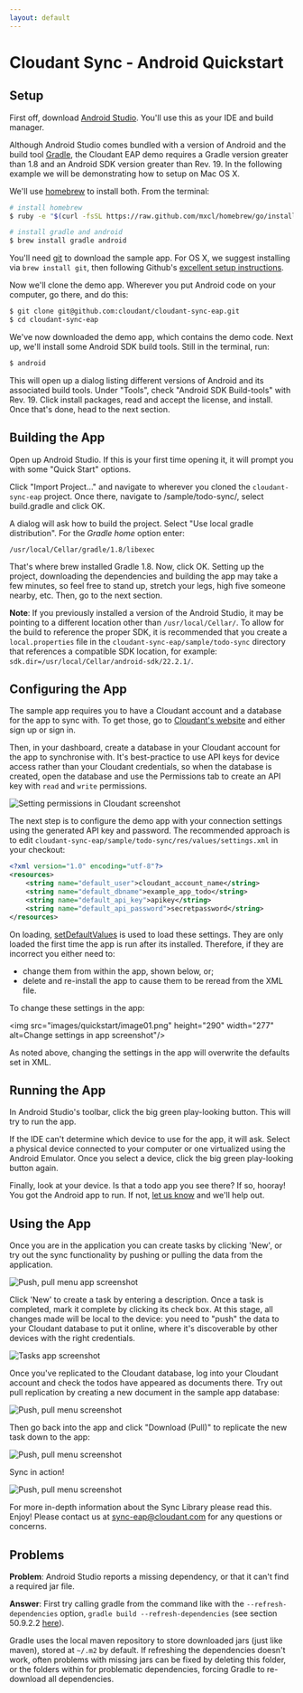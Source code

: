 ```yaml
---
layout: default
---
```


# Cloudant Sync - Android Quickstart
## Setup
First off, download [Android Studio][studio]. You'll use this as your IDE and build manager.

[studio]: http://developer.android.com/sdk/installing/studio.html

Although Android Studio comes bundled with a version of Android and the build tool [Gradle](gradle), the Cloudant EAP demo requires a Gradle version greater than 1.8 and an Android SDK version greater than Rev. 19. In the following example we will be demonstrating how to setup on Mac OS X.

[gradle]: http://www.gradle.org/

We'll use [homebrew](brew) to install both. From the terminal:

```bash
# install homebrew
$ ruby -e "$(curl -fsSL https://raw.github.com/mxcl/homebrew/go/install)"

# install gradle and android
$ brew install gradle android
```

[brew]: http://brew.sh/

You'll need [git][git] to download the sample app. For OS X, we suggest installing via `brew install git`, then following Github's [excellent setup instructions][ghsetup].

[git]: http://git-scm.com/
[ghsetup]: https://help.github.com/articles/set-up-git

Now we'll clone the demo app. Wherever you put Android code on your computer, go there, and do this:

```bash
$ git clone git@github.com:cloudant/cloudant-sync-eap.git
$ cd cloudant-sync-eap
```

We've now downloaded the demo app, which contains the demo code.
Next up, we'll install some Android SDK build tools. Still in the terminal, run:

```bash
$ android
```

This will open up a dialog listing different versions of Android and its associated build tools. Under "Tools", check "Android SDK Build-tools" with Rev. 19. Click install packages, read and accept the license, and install. Once that's done, head to the next section.

## Building the App

Open up Android Studio. If this is your first time opening it, it will prompt you with some "Quick Start" options.

Click "Import Project..." and navigate to wherever you cloned the `cloudant-sync-eap` project. Once there, navigate to /sample/todo-sync/, select build.gradle and click OK.

A dialog will ask how to build the project. Select "Use local gradle distribution". For the _Gradle home_ option enter:

```
/usr/local/Cellar/gradle/1.8/libexec
```

That's where brew installed Gradle 1.8. Now, click OK. Setting up the project, downloading the dependencies and building the app may take a few minutes, so feel free to stand up, stretch your legs, high five someone nearby, etc. Then, go to the next section.

**Note**: If you previously installed a version of the Android Studio, it may be pointing to a different location other than `/usr/local/Cellar/`.  To allow for the build to reference the proper SDK, it is recommended that you create a `local.properties` file in the `cloudant-sync-eap/sample/todo-sync` directory that references a compatible SDK location, for example:
`sdk.dir=/usr/local/Cellar/android-sdk/22.2.1/`.

## Configuring the App
The sample app requires you to have a Cloudant account and a database for the app to sync with. To get those, go to [Cloudant's website](https://cloudant.com) and either sign up or sign in.

Then, in your dashboard, create a database in your Cloudant account for the app to synchronise with. It's best-practice to use API keys for device access rather than your Cloudant credentials, so when the database is created, open the database and use the Permissions tab to create an API key with `read` and `write` permissions.

![Setting permissions in Cloudant screenshot](images/quickstart/image02.png)

The next step is to configure the demo app with your connection settings using the generated API key and password. The recommended approach is to edit `cloudant-sync-eap/sample/todo-sync/res/values/settings.xml` in your checkout:

```xml
<?xml version="1.0" encoding="utf-8"?>
<resources>
    <string name="default_user">cloudant_account_name</string>
    <string name="default_dbname">example_app_todo</string>
    <string name="default_api_key">apikey</string>
    <string name="default_api_password">secretpassword</string>
</resources>
```

On loading, [setDefaultValues][sdf] is used to load these settings. They are only loaded the first time the app is run after its installed. Therefore, if they are incorrect you either need to:

[sdf]: http://developer.android.com/reference/android/preference/PreferenceManager.html#setDefaultValues(android.content.Context,%20int,%20boolean)

* change them from within the app, shown below, or;
* delete and re-install the app to cause them to be reread from the XML file.

To change these settings in the app:

<img src="images/quickstart/image01.png" height="290" width="277"
  alt=Change settings in app screenshot"/>

As noted above, changing the settings in the app will overwrite the defaults set in XML.

## Running the App
In Android Studio's toolbar, click the big green play-looking button. This will try to run the app.

If the IDE can't determine which device to use for the app, it will ask. Select a physical device connected to your computer or one virtualized using the Android Emulator. Once you select a device, click the big green play-looking button again.

Finally, look at your device. Is that a todo app you see there? If so, hooray! You got the Android app to run. If not, [let us know](mailto:sync-eap@cloudant.com) and we'll help out.

## Using the App

Once you are in the application you can create tasks by clicking 'New', or try out the sync functionality by pushing or pulling the data from the application.

![Push, pull menu app screenshot](images/quickstart/image06.png)

Click 'New' to create a task by entering a description.  Once a task is completed, mark it complete by clicking its check box.  At this stage, all changes made will be local to the device: you need to "push" the data to your Cloudant database to put it online, where it's discoverable by other devices with the right credentials.

![Tasks app screenshot](images/quickstart/image04.png)

Once you've replicated to the Cloudant database, log into your Cloudant account and check the todos have appeared as documents there. Try out pull replication by creating a new document in the sample app database:

![Push, pull menu screenshot](images/quickstart/image00.png)
 
Then go back into the app and click "Download (Pull)" to replicate the new task down to the app:

![Push, pull menu screenshot](images/quickstart/image03.png)

Sync in action!

![Push, pull menu screenshot](images/quickstart/image05.png)

For more in-depth information about the Sync Library please read this. Enjoy!
Please contact us at [sync-eap@cloudant.com](mailto:sync-eap@cloudant.com) for any questions or concerns.

## Problems

**Problem**:  Android Studio reports a missing dependency, or that it can't find a required jar file.

**Answer**:  First try calling gradle from the command like with the `--refresh-dependencies` option, `gradle build --refresh-dependencies` (see section 50.9.2.2 [here][gradledeps]). 

[gradledeps]: http://www.gradle.org/docs/current/userguide/dependency_management.html

Gradle uses the local maven repository to store downloaded jars (just like maven), stored at `~/.m2` by default.  If refreshing the dependencies doesn't work, often problems with missing jars can be fixed by deleting this folder, or the folders within for problematic dependencies, forcing Gradle to re-download all dependencies.
